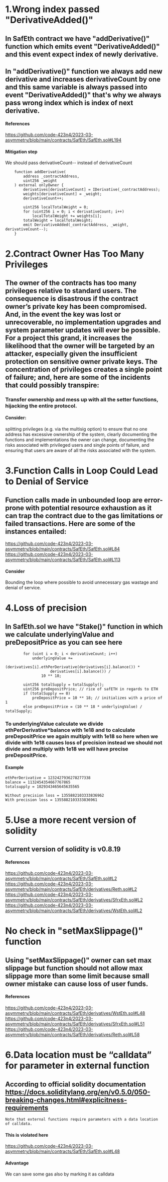 # 1.Wrong index passed "DerivativeAdded()"
## In SafEth contract we have "addDerivative()" function which emits event "DerivativeAdded()" and this event expect index of newly derivative. 
## In "addDerivative()" function we always add new derivative and increases derivativeCount by one and this same variable is always passed into event "DerivativeAdded()" that's why we always pass wrong index which is index of next derivative. 
#### References
https://github.com/code-423n4/2023-03-asymmetry/blob/main/contracts/SafEth/SafEth.sol#L194
#### Mitigation step
We should pass derivativeCount-- instead of derivativeCount
````
    function addDerivative(
        address _contractAddress,
        uint256 _weight
    ) external onlyOwner {
        derivatives[derivativeCount] = IDerivative(_contractAddress);
        weights[derivativeCount] = _weight;
        derivativeCount++;

        uint256 localTotalWeight = 0;
        for (uint256 i = 0; i < derivativeCount; i++)
            localTotalWeight += weights[i];
        totalWeight = localTotalWeight;
        emit DerivativeAdded(_contractAddress, _weight, derivativeCount--);
    }

````
# 2.Contract Owner Has Too Many Privileges
## The owner of the contracts has too many privileges relative to standard users. The consequence is disastrous if the contract owner’s private key has been compromised. And, in the event the key was lost or unrecoverable, no implementation upgrades and system parameter updates will ever be possible. For a project this grand, it increases the likelihood that the owner will be targeted by an attacker, especially given the insufficient protection on sensitive owner private keys. The concentration of privileges creates a single point of failure; and, here are some of the incidents that could possibly transpire:
### Transfer ownership and mess up with all the setter functions, hijacking the entire protocol.

#### Consider:

splitting privileges (e.g. via the multisig option) to ensure that no one address has excessive ownership of the system,
clearly documenting the functions and implementations the owner can change,
documenting the risks associated with privileged users and single points of failure, and
ensuring that users are aware of all the risks associated with the system.
# 3.Function Calls in Loop Could Lead to Denial of Service
## Function calls made in unbounded loop are error-prone with potential resource exhaustion as it can trap the contract due to the gas limitations or failed transactions. Here are some of the instances entailed:
https://github.com/code-423n4/2023-03-asymmetry/blob/main/contracts/SafEth/SafEth.sol#L84
https://github.com/code-423n4/2023-03-asymmetry/blob/main/contracts/SafEth/SafEth.sol#L113
#### Consider 
Bounding the loop where possible to avoid unnecessary gas wastage and denial of service.
# 4.Loss of precision
## In SafEth.sol we have "Stake()" function in which we calculate underlyingValue and preDepositPrice as you can see here
````
        for (uint i = 0; i < derivativeCount; i++)
            underlyingValue +=
                (derivatives[i].ethPerDerivative(derivatives[i].balance()) *
                    derivatives[i].balance()) /
                10 ** 18;

        uint256 totalSupply = totalSupply();
        uint256 preDepositPrice; // rice of safETH in regards to ETH
        if (totalSupply == 0)
            preDepositPrice = 10 ** 18; // initializes with a price of 1
        else preDepositPrice = (10 ** 18 * underlyingValue) / totalSupply;

````
### To underlyingValue calculate we divide ethPerDerivative*balance with 1e18 and to calculate preDepositPrice we again multiply with 1e18 so here when we divide with 1e18 causes loss of precision instead we should not divide and multiply with 1e18 we will have precise preDepositPrice.
#### Example
````
ethPerDerivative = 1232427936278277338
balance = 1132454354667767865
totalsupply = 1029343465645635565

Without precision loss = 1355882103333836962
With precision loss = 1355882103333836961
````
# 5.Use a more recent version of solidity
## Current version of solidity is v0.8.19 
#### References
https://github.com/code-423n4/2023-03-asymmetry/blob/main/contracts/SafEth/SafEth.sol#L2
https://github.com/code-423n4/2023-03-asymmetry/blob/main/contracts/SafEth/derivatives/Reth.sol#L2
https://github.com/code-423n4/2023-03-asymmetry/blob/main/contracts/SafEth/derivatives/SfrxEth.sol#L2
https://github.com/code-423n4/2023-03-asymmetry/blob/main/contracts/SafEth/derivatives/WstEth.sol#L2
# No check in "setMaxSlippage()" function
## Using "setMaxSlippage()" owner can set max slippage but function should not allow max slippage more than some limit because small owner mistake can cause loss of user funds.
#### References
https://github.com/code-423n4/2023-03-asymmetry/blob/main/contracts/SafEth/derivatives/WstEth.sol#L48
https://github.com/code-423n4/2023-03-asymmetry/blob/main/contracts/SafEth/derivatives/SfrxEth.sol#L51
https://github.com/code-423n4/2023-03-asymmetry/blob/main/contracts/SafEth/derivatives/Reth.sol#L58
# 6.Data location must be “calldata” for parameter in external function
## According to official solidity documentation https://docs.soliditylang.org/en/v0.5.0/050-breaking-changes.html#explicitness-requirements
````
Note that external functions require parameters with a data location of calldata.
````
#### This is violated here
https://github.com/code-423n4/2023-03-asymmetry/blob/main/contracts/SafEth/SafEth.sol#L48
#### Advantage
We can save some gas also by marking it as calldata